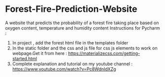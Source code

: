 # Forest-Fire-Prediction-Website
A website that predicts the probability of a forest fire taking place based on oxygen content, temperature and humidity content
Instructions for Pycharm :
1) In project , add the forest html file in the templates folder
2) In the static folder and the css and js file for css js elements to work on webpage.Get it from here : https://materializecss.com/getting-started.html
3) Complete explanation and tutorial on my youtube channel : https://www.youtube.com/watch?v=Pc8WdnIdXZg
